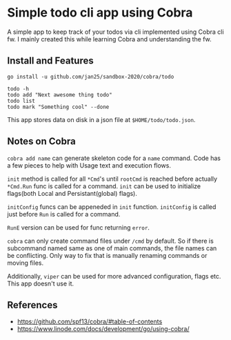 # Simple todo cli app using Cobra

A simple app to keep track of your todos via cli implemented using Cobra cli fw. I mainly created this while learning Cobra and understanding the fw.

## Install and Features

```
go install -u github.com/jan25/sandbox-2020/cobra/todo

todo -h
todo add "Next awesome thing todo"
todo list
todo mark "Something cool" --done
```

This app stores data on disk in a json file at `$HOME/todo/todo.json`.

## Notes on Cobra

`cobra add name` can generate skeleton code for a `name` command. Code has a few pieces to help with Usage text and execution flows.

`init` method is called for all `*Cmd`'s until `rootCmd` is reached before actually `*Cmd.Run` func is called for a command. `init` can be used to initialize flags(both Local and Persistant(global) flags).

`initConfig` funcs can be appeneded in `init` function. `initConfig` is called just before `Run` is called for a command.

`RunE` version can be used for func returning `error`.

`cobra` can only create command files under `/cmd` by default. So if there is subcommand named same as one of main commands, the file names can be conflicting. Only way to fix that is manually renaming commands or moving files.

Additionally, `viper` can be used for more advanced configuration, flags etc. This app doesn't use it.

## References

- https://github.com/spf13/cobra/#table-of-contents
- https://www.linode.com/docs/development/go/using-cobra/
